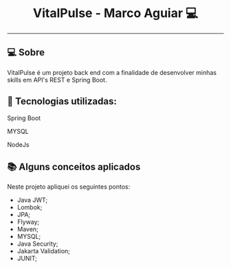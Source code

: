 <h1 align="center">VitalPulse - Marco Aguiar 💻</h1>

---

## 💻 Sobre

VitalPulse é um projeto back end com a finalidade de desenvolver minhas skills em API's REST e Spring Boot.

## 🧠 Tecnologias utilizadas:
<div>
  <p>Spring Boot</p>
  <p>MYSQL</p>
  <p>NodeJs</p>
</div>

## 📚 Alguns conceitos aplicados

Neste projeto apliquei os seguintes pontos:
+ Java JWT;
+ Lombok;
+ JPA;
+ Flyway;
+ Maven;
+ MYSQL;
+ Java Security;
+ Jakarta Validation;
+ JUNIT;
